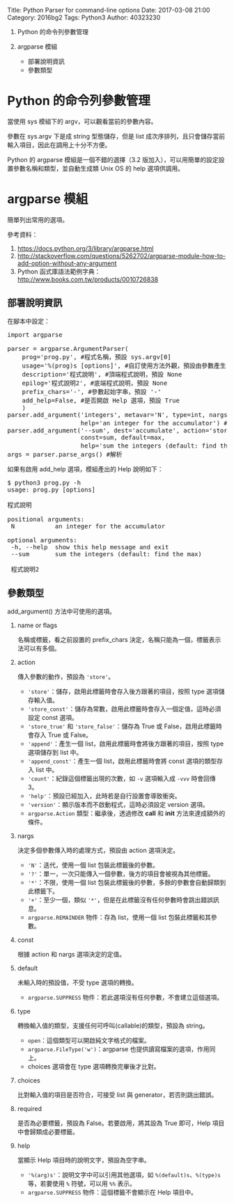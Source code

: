 Title: Python Parser for command-line options
Date: 2017-03-08 21:00
Category: 2016bg2
Tags: Python3
Author: 40323230

1. Python 的命令列參數管理

1. argparse 模組

    * 部署說明資訊
    * 參數類型

<!-- PELICAN_END_SUMMARY -->

Python 的命令列參數管理
===

當使用 sys 模組下的 argv，可以觀看當前的參數內容。

參數在 sys.argv 下是成 string 型態儲存，但是 list 成次序排列，且只會儲存當前輸入項目，因此在調用上十分不方便。

Python 的 argparse 模組是一個不錯的選擇（3.2 版加入），可以用簡單的設定設置參數名稱和類型，並自動生成類 Unix OS 的 help 選項供調用。

argparse 模組
===

簡單列出常用的選項。

參考資料：

1. <https://docs.python.org/3/library/argparse.html>
1. <http://stackoverflow.com/questions/5262702/argparse-module-how-to-add-option-without-any-argument>
1. Python 函式庫語法範例字典：<http://www.books.com.tw/products/0010726838>

部署說明資訊
---

在腳本中設定：

<pre class="brush: python">
import argparse

parser = argparse.ArgumentParser(
    prog='prog.py', #程式名稱，預設 sys.argv[0]
    usage='%(prog)s [options]', #自訂使用方法外觀，預設由參數產生
    description='程式說明', #頂端程式說明，預設 None
    epilog='程式說明2', #底端程式說明，預設 None
    prefix_chars='-', #參數起始字串，預設 '-'
    add_help=False, #是否開啟 Help 選項，預設 True
    )
parser.add_argument('integers', metavar='N', type=int, nargs='+',
                    help='an integer for the accumulator') #第一個參數
parser.add_argument('--sum', dest='accumulate', action='store_const',
                    const=sum, default=max,
                    help='sum the integers (default: find the max)') #第二個參數
args = parser.parse_args() #解析
</pre>

如果有啟用 add_help 選項，模組產出的 Help 說明如下：

<pre>
$ python3 prog.py -h
usage: prog.py [options]

程式說明

positional arguments:
 N           an integer for the accumulator

optional arguments:
 -h, --help  show this help message and exit
 --sum       sum the integers (default: find the max)
 
 程式說明2
</pre>

參數類型
---

add_argument() 方法中可使用的選項。

1. name or flags
    
    名稱或標籤，看之前設置的 prefix_chars 決定，名稱只能為一個，標籤表示法可以有多個。
    
1. action
    
    傳入參數的動作，預設為 `'store'`。
    
    * `'store'`：儲存，啟用此標籤時會存入後方跟著的項目，按照 type 選項儲存輸入值。
    * `'store_const'`：儲存為常數，啟用此標籤時會存入一個定值，這時必須設定 const 選項。
    * `'store_true'` 和 `'store_false'`：儲存為 True 或 False，啟用此標籤時會存入 True 或 False。
    * `'append'`：產生一個 list，啟用此標籤時會將後方跟著的項目，按照 type 選項儲存到 list 中。
    * `'append_const'`：產生一個 list，啟用此標籤時會將 const 選項的類型存入 list 中。
    * `'count'`：紀錄這個標籤出現的次數，如 `-v` 選項輸入成 `-vvv` 時會回傳 3。
    * `'help'`：預設已經加入，此時若是自行設置會導致衝突。
    * `'version'`：顯示版本而不啟動程式，這時必須設定 version 選項。
    * `argparse.Action` 類型：繼承後，透過修改 __call__ 和 __init__ 方法來達成額外的條件。
    
1. nargs
    
    決定多個參數傳入時的處理方式，預設由 action 選項決定。
    
    * `'N'`：迭代，使用一個 list 包裝此標籤後的參數。
    * `'?'`：單一，一次只能傳入一個參數，後方的項目會被視為其他標籤。
    * `'*'`：不限，使用一個 list 包裝此標籤後的參數，多餘的參數會自動歸類到此標籤下。
    * `'+'`：至少一個，類似 `'*'`，但是在此標籤沒有任何參數時會跳出錯誤訊息。
    * `argparse.REMAINDER` 物件：存為 list，使用一個 list 包裝此標籤和其參數。
    
1. const
    
    根據 action 和 nargs 選項決定的定值。
    
1. default
    
    未輸入時的預設值，不受 type 選項的轉換。
    
    * `argparse.SUPPRESS` 物件：若此選項沒有任何參數，不會建立這個選項。
    
1. type
    
    轉換輸入值的類型，支援任何可呼叫(callable)的類型，預設為 string。
    
    * `open`：這個類型可以開啟純文字格式的檔案。
    * `argparse.FileType('w')`：argparse 也提供讀寫檔案的選項，作用同上。
    * choices 選項會在 type 選項轉換完畢後才比對。
    
1. choices
    
    比對輸入值的項目是否符合，可接受 list 與 generator，若否則跳出錯誤。
    
1. required
    
    是否為必要標籤，預設為 False。若要啟用，將其設為 True 即可，Help 項目中會歸類成必要標籤。
    
1. help
    
    當顯示 Help 項目時的說明文字，預設為空字串。
    
    * `'%(arg)s'`：說明文字中可以引用其他選項，如 `%(default)s`、`%(type)s` 等，若要使用 `%` 符號，可以用 `%%` 表示。
    * `argparse.SUPPRESS` 物件：這個標籤不會顯示在 Help 項目中。